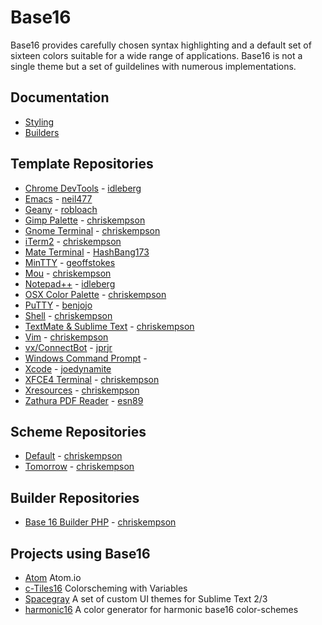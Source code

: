 # Base16
Base16 provides carefully chosen syntax highlighting and a default set of sixteen colors suitable for a wide range of applications. Base16 is not a single theme but a set of guildelines with numerous implementations.

## Documentation
* [Styling](https://github.com/chriskempson/base16/blob/master/styling.md)
* [Builders](https://github.com/chriskempson/base16/blob/master/builder.md)

## Template Repositories
* [Chrome DevTools](https://github.com/idleberg/base16-chrome-devtools) - [idleberg](https://github.com/idleberg)
* [Emacs](https://github.com/neil477/base16-emacs) - [neil477](https://github.com/neil477)
* [Geany](https://github.com/robloach/base16-geany) - [robloach](https://github.com/robloach)
* [Gimp Palette](https://github.com/chriskempson/base16-gimp-palette) - [chriskempson](https://github.com/chriskempson)
* [Gnome Terminal](https://github.com/chriskempson/base16-gnome-terminal) - [chriskempson](https://github.com/chriskempson)
* [iTerm2](https://github.com/chriskempson/base16-iterm2) - [chriskempson](https://github.com/chriskempson)
* [Mate Terminal](https://github.com/HashBang173/base16-mate-terminal) - [HashBang173](https://github.com/HashBang173)
* [MinTTY](https://github.com/geoffstokes/base16-mintty) - [geoffstokes](https://github.com/geoffstokes)
* [Mou](https://github.com/chriskempson/base16-mou) - [chriskempson](https://github.com/chriskempson)
* [Notepad++](https://github.com/idleberg/base16-notepad-plus-plus) - [idleberg](https://github.com/idleberg)
* [OSX Color Palette](https://github.com/chriskempson/base16-osx-color-palette) - [chriskempson](https://github.com/chriskempson)
* [PuTTY](https://github.com/benjojo/base-16-putty) - [benjojo](https://github.com/benjojo)
* [Shell](https://github.com/chriskempson/base16-shell) - [chriskempson](https://github.com/chriskempson)
* [TextMate & Sublime Text](https://github.com/chriskempson/base16-textmate) - [chriskempson](https://github.com/chriskempson)
* [Vim](https://github.com/chriskempson/base16-vim) - [chriskempson](https://github.com/chriskempson)
* [vx/ConnectBot](https://github.com/jprjr/base16-connectbot) - [jprjr](https://github.com/jprjr)
* [Windows Command Prompt](https://github.com/geoffstokes/base16-windows-command-prompt) - []()
* [Xcode](https://github.com/joedynamite/base16-xcode) - [joedynamite](https://github.com/joedynamite)
* [XFCE4 Terminal](https://github.com/chriskempson/base16-xfce4-terminal) - [chriskempson](https://github.com/chriskempson)
* [Xresources](https://github.com/chriskempson/base16-xresources) - [chriskempson](https://github.com/chriskempson)
* [Zathura PDF Reader](https://github.com/esn89/base16-zathura) - [esn89](https://github.com/esn89)

## Scheme Repositories
* [Default](https://github.com/chriskempson/base16-default-scheme) - [chriskempson](https://github.com/chriskempson)
* [Tomorrow](https://github.com/chriskempson/base16-tomorrow-scheme) - [chriskempson](https://github.com/chriskempson)

## Builder Repositories
* [Base 16 Builder PHP](https://github.com/chriskempson/base16-builder-php) - [chriskempson](https://github.com/chriskempson)

## Projects using Base16
* [Atom](https://atom.io/) Atom.io
* [c-Tiles16](https://github.com/atelierbram/c-tiles16) Colorscheming with Variables
* [Spacegray](https://github.com/kkga/spacegray) A set of custom UI themes for Sublime Text 2/3
* [harmonic16](http://janniks.github.io/harmonic16) A color generator for harmonic base16 color-schemes
